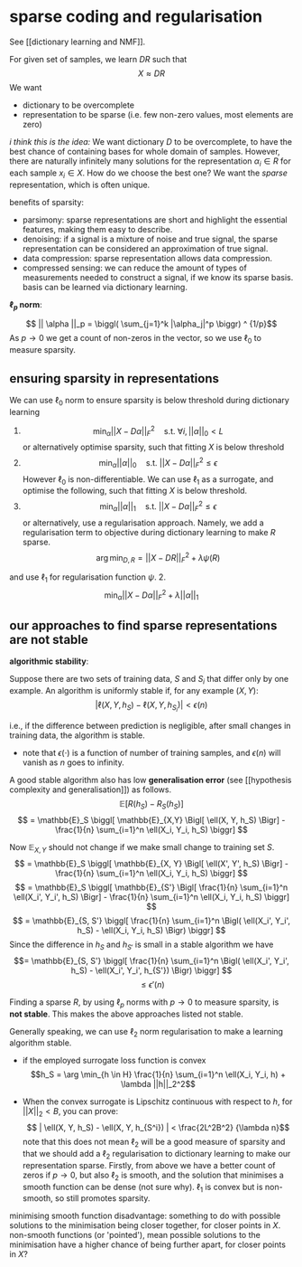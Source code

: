 # sparse coding and regularisation

See [[dictionary learning and NMF]].

For given set of samples, we learn $DR$ such that
$$ X \approx D R $$
We want
- dictionary to be overcomplete
- representation to be sparse (i.e. few non-zero values, most elements are zero)

*i think this is the idea:*
We want dictionary $D$ to be overcomplete, to have the best chance of containing bases for whole domain of samples. 
However, there are naturally infinitely many solutions for the representation $\alpha_i \in R$ for each sample $x_i \in X$. How do we choose the best one? We want the *sparse* representation, which is often unique.

benefits of sparsity:
- parsimony: sparse representations are short and highlight the essential features, making them easy to describe.
- denoising: if a signal is a mixture of noise and true signal, the sparse representation can be considered an approximation of true signal.
- data compression: sparse representation allows data compression.
- compressed sensing: we can reduce the amount of types of measurements needed to construct a signal, if we know its sparse basis. basis can be learned via dictionary learning.

**$\ell_p$ norm**:

$$ || \alpha ||_p = \biggl( \sum_{j=1}^k |\alpha_j|^p \biggr) ^ {1/p}$$
As $p \to 0$ we get a count of non-zeros in the vector, so we use $\ell_0$ to measure sparsity.

## ensuring sparsity in representations

We can use $\ell_0$ norm to ensure sparsity is below threshold during dictionary learning
1. $$\min_{\alpha} || X - D \alpha ||_F^2 \quad \text{s.t. } 
\forall i, ||\alpha||_0 < L$$
or alternatively optimise sparsity, such that fitting $X$ is below threshold
2.  $$ \min_{\alpha} || \alpha||_0 \quad \text{s.t. }
|| X - D \alpha ||_F^2 \le \epsilon$$
However $\ell_0$ is non-differentiable. We can use $\ell_1$ as a surrogate, and optimise the following, such that fitting $X$ is below threshold.
1. $$ \min_{\alpha} || \alpha||_1 \quad \text{s.t. }
|| X - D \alpha ||_F^2 \le \epsilon $$
or alternatively, use a regularisation approach. Namely, we add a regularisation term to objective during dictionary learning to make $R$ sparse.
$$ \arg \min_{D, R} = || X - DR ||_F^2 + \lambda \psi (R)$$

and use $\ell_1$ for regularisation function $\psi$.
2. $$\min_{\alpha} || X - D \alpha ||_F^2 +
\lambda || \alpha ||_1$$
## our approaches to find sparse representations are not stable

**algorithmic stability**:

Suppose there are two sets of training data, $S$ and $S_i$ that differ only by one example.
An algorithm is uniformly stable if, for any example $(X, Y)$:
$$| \ell (X, Y, h_S) - \ell(X, Y, h_{S_i})| < \epsilon(n) $$

i.e., if the difference between prediction is negligible, after small changes in training data, the algorithm is stable. 
- note that $\epsilon(\cdot)$ is a function of number of training samples, and $\epsilon(n)$ will vanish as  $n$ goes to infinity.

A good stable algorithm also has low **generalisation error** (see [[hypothesis complexity and generalisation]]) as follows.
$$ \mathbb{E} [ R(h_S) - R_S(h_S)]$$
$$ = \mathbb{E}_S \biggl[
	\mathbb{E}_{X,Y} \Bigl[ \ell(X, Y, h_S) \Bigr] -
	\frac{1}{n} \sum_{i=1}^n \ell(X_i, Y_i, h_S)
\biggr] $$

Now $\mathbb{E}_{X,Y}$ should not change if we make small change to training set $S$.
$$ = \mathbb{E}_S \biggl[
	\mathbb{E}_{X, Y} \Bigl[ \ell(X', Y', h_S) \Bigr] -
	\frac{1}{n} \sum_{i=1}^n \ell(X_i, Y_i, h_S)
\biggr]  $$
$$ = \mathbb{E}_S \biggl[
	\mathbb{E}_{S'} \Bigl[ 
	\frac{1}{n} \sum_{i=1}^n \ell(X_i', Y_i', h_S)
	\Bigr] -
	\frac{1}{n} \sum_{i=1}^n \ell(X_i, Y_i, h_S)
\biggr]  $$
$$ = \mathbb{E}_{S, S'} \biggl[
	\frac{1}{n} \sum_{i=1}^n \Bigl( \ell(X_i', Y_i', h_S)
	 - \ell(X_i, Y_i, h_S) \Bigr)
\biggr]  $$
Since the difference in $h_S$ and $h_{S'}$ is small in a stable algorithm we have
$$= \mathbb{E}_{S, S'} \biggl[
	\frac{1}{n} \sum_{i=1}^n \Bigl( \ell(X_i', Y_i', h_S)
	 - \ell(X_i', Y_i', h_{S'}) \Bigr)
\biggr]  $$
$$ \le \epsilon ' (n) $$

Finding a sparse $R$, by using $\ell_p$ norms with $p \to 0$ to measure sparsity, is **not stable**. This makes the above approaches listed not stable.

Generally speaking, we can use $\ell_2$ norm regularisation to make a learning algorithm stable.
- if the employed surrogate loss function is convex
$$h_S = \arg \min_{h \in H}
	\frac{1}{n} \sum_{i=1}^n \ell(X_i, Y_i, h) +
	\lambda ||h||_2^2$$

- When the convex surrogate is Lipschitz continuous with respect to $h$, for $||X||_2 < B$, you can prove:
$$ | \ell(X, Y, h_S) - \ell(X, Y, h_{S^i}) | < 
\frac{2L^2B^2} {\lambda n}$$
note that this does not mean $\ell_2$ will be a good measure of sparsity and that we should add a $\ell_2$ regularisation to dictionary learning to make our representation sparse. 
Firstly, from above we have a better count of zeros if $p \to 0$, but also $\ell_2$ is smooth, and the solution that minimises a smooth function can be dense (not sure why). $\ell_1$ is convex but is non-smooth, so still promotes sparsity.

minimising smooth function disadvantage: something to do with possible solutions to the minimisation being closer together, for closer points in $X$.
non-smooth functions (or 'pointed'), mean possible solutions to the minimisation have a higher chance of being further apart, for closer points in $X$?
